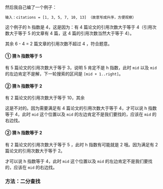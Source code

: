 








然后我自己编了一个例子：

```text
输入：citations = [1, 3, 5, 7, 10, 13] （故意写成升序，方便观察）
```

这个例子的 h 指数是 4，这是因为：有 4 篇论文的引用次数大于等于 4（引用次数大于等于 5 的文章有 4 篇，这 4 篇的引用次数当然大于等于 4）。

其余 6 - 4 = 2 篇文章的引用次数不超过 4 ，符合题意。 

#### ① 猜 h 指数等于 5

有 5 篇论文的引用次数大于等于 3，说明 5 肯定不是 h 指数，此时 `mid` 以及 `mid` 的左边肯定不是解，下一轮搜索的区间是 `[mid + 1..right]`。


#### ② 猜 h 指数等于 2

有 2 篇论文的引用次数大于等于 10，其余 




这是不对的。因为需要满足有 4 篇论文的引用次数大于等于 4，才可以说 h 指数等于 4，此时 `mid` 这个位置以及 `mid` 的左边肯定不是我们要找的，应该在 `mid` 的右边找。

#### ② 猜 h 指数等于 2

有 2 篇论文的引用次数大于等于 5 ，此时 h 指数有可能就是 2 哦。因为满足有 2 篇论文的引用次数大于等于 2。





才可以说 h 指数等于 4，此时 `mid` 这个位置以及 `mid` 的左边肯定不是我们要找的，应该在 `mid` 的右边找。



### 方法：二分查找